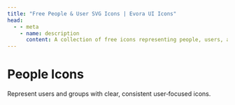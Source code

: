 ```yaml
---
title: "Free People & User SVG Icons | Evora UI Icons"
head:
  - - meta
    - name: description
      content: A collection of free icons representing people, users, and groups. Perfect for user profiles, teams, and social applications.
---
```


# People Icons

Represent users and groups with clear, consistent user‑focused icons.

<IconCategory category="people" />
